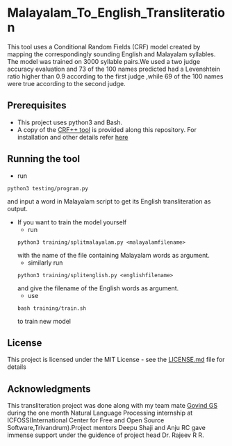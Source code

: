 # Malayalam_To_English_Transliteration

This tool uses a Conditional Random Fields (CRF) model created by mapping the
correspondingly sounding English and Malayalam syllables. The model was trained on 3000 syllable pairs.We used a two judge accuracy evaluation and 73 of the 100 names predicted had a Levenshtein ratio higher than 0.9 according to the first judge ,while  69 of the 100 names were true according to the second judge.

## Prerequisites
* This project uses python3 and Bash.
* A copy of the [CRF++ tool](https://taku910.github.io/crfpp/) is provided along this repository. For installation and other details refer [here](https://taku910.github.io/crfpp/#install)  
## Running the tool
* run 
```
python3 testing/program.py 
```
and input a word in Malayalam script to get its English transliteration as output.
* If you want to  train the model yourself
  * run 
  ```
  python3 training/splitmalayalam.py <malayalamfilename>
  ```
  with the name of the file containing Malayalam words as argument.
  * similarly run 
  ```
  python3 training/splitenglish.py <englishfilename>
  ```
  and give the filename of the English words as argument. 
  * use
  ```
  bash training/train.sh 
  ```
  to train new model
  
## License
This project is licensed under the MIT License - see the [LICENSE.md](LICENSE.md) file for details

## Acknowledgments
This transliteration project was done along with my team mate [Govind GS](https://github.com/govind4873) during the one month Natural Language Processing internship at ICFOSS(International Center for Free and Open Source Software,Trivandrum).Project mentors Deepu Shaji and Anju RC gave immense support under the guidence of project head Dr. Rajeev R R.
